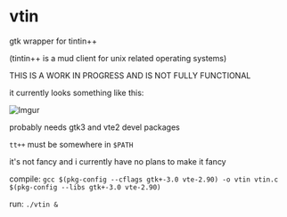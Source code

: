 vtin
====

gtk wrapper for tintin++

(tintin++ is a mud client for unix related operating systems)

THIS IS A WORK IN PROGRESS AND IS NOT FULLY FUNCTIONAL

it currently looks something like this:

![Imgur](http://i.imgur.com/33hfkZl.png?1)

probably needs gtk3 and vte2 devel packages

`tt++` must be somewhere in `$PATH`

it's not fancy and i currently have no plans to make it fancy

compile:
`gcc $(pkg-config --cflags gtk+-3.0 vte-2.90) -o vtin vtin.c $(pkg-config --libs gtk+-3.0 vte-2.90)`

run:
`./vtin &`

